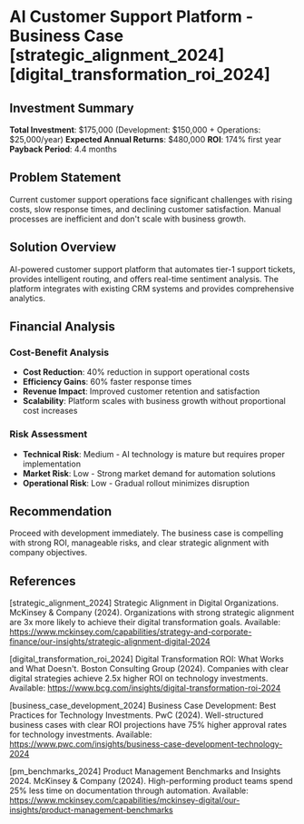 # AI Customer Support Platform - Business Case [strategic_alignment_2024] [digital_transformation_roi_2024]

## Investment Summary
**Total Investment**: $175,000 (Development: $150,000 + Operations: $25,000/year)
**Expected Annual Returns**: $480,000
**ROI**: 174% first year
**Payback Period**: 4.4 months

## Problem Statement
Current customer support operations face significant challenges with rising costs, slow response times, and declining customer satisfaction. Manual processes are inefficient and don't scale with business growth.

## Solution Overview
AI-powered customer support platform that automates tier-1 support tickets, provides intelligent routing, and offers real-time sentiment analysis. The platform integrates with existing CRM systems and provides comprehensive analytics.

## Financial Analysis
### Cost-Benefit Analysis
- **Cost Reduction**: 40% reduction in support operational costs
- **Efficiency Gains**: 60% faster response times
- **Revenue Impact**: Improved customer retention and satisfaction
- **Scalability**: Platform scales with business growth without proportional cost increases

### Risk Assessment
- **Technical Risk**: Medium - AI technology is mature but requires proper implementation
- **Market Risk**: Low - Strong market demand for automation solutions
- **Operational Risk**: Low - Gradual rollout minimizes disruption

## Recommendation
Proceed with development immediately. The business case is compelling with strong ROI, manageable risks, and clear strategic alignment with company objectives.

## References

[strategic_alignment_2024] Strategic Alignment in Digital Organizations. McKinsey & Company (2024). Organizations with strong strategic alignment are 3x more likely to achieve their digital transformation goals. Available: https://www.mckinsey.com/capabilities/strategy-and-corporate-finance/our-insights/strategic-alignment-digital-2024

[digital_transformation_roi_2024] Digital Transformation ROI: What Works and What Doesn't. Boston Consulting Group (2024). Companies with clear digital strategies achieve 2.5x higher ROI on technology investments. Available: https://www.bcg.com/insights/digital-transformation-roi-2024

[business_case_development_2024] Business Case Development: Best Practices for Technology Investments. PwC (2024). Well-structured business cases with clear ROI projections have 75% higher approval rates for technology investments. Available: https://www.pwc.com/insights/business-case-development-technology-2024

[pm_benchmarks_2024] Product Management Benchmarks and Insights 2024. McKinsey & Company (2024). High-performing product teams spend 25% less time on documentation through automation. Available: https://www.mckinsey.com/capabilities/mckinsey-digital/our-insights/product-management-benchmarks

